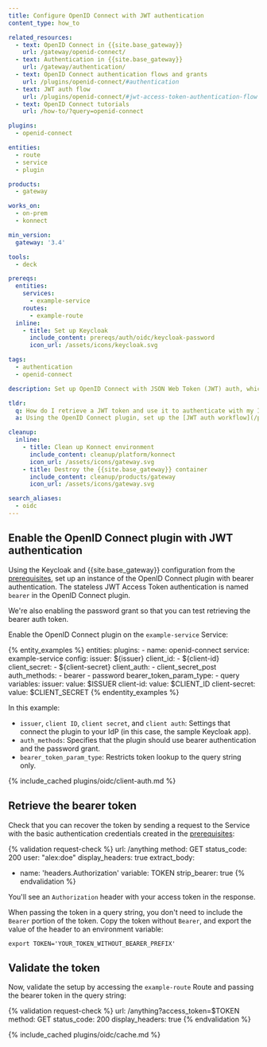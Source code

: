 ```yaml
---
title: Configure OpenID Connect with JWT authentication
content_type: how_to

related_resources:
  - text: OpenID Connect in {{site.base_gateway}}
    url: /gateway/openid-connect/
  - text: Authentication in {{site.base_gateway}}
    url: /gateway/authentication/
  - text: OpenID Connect authentication flows and grants
    url: /plugins/openid-connect/#authentication
  - text: JWT auth flow
    url: /plugins/openid-connect/#jwt-access-token-authentication-flow
  - text: OpenID Connect tutorials
    url: /how-to/?query=openid-connect

plugins:
  - openid-connect

entities:
  - route
  - service
  - plugin

products:
  - gateway

works_on:
  - on-prem
  - konnect

min_version:
  gateway: '3.4'

tools:
  - deck

prereqs:
  entities:
    services:
      - example-service
    routes:
      - example-route
  inline:
    - title: Set up Keycloak
      include_content: prereqs/auth/oidc/keycloak-password
      icon_url: /assets/icons/keycloak.svg

tags:
  - authentication
  - openid-connect

description: Set up OpenID Connect with JSON Web Token (JWT) auth, which uses a bearer token for authentication with the IdP.

tldr:
  q: How do I retrieve a JWT token and use it to authenticate with my IdP?
  a: Using the OpenID Connect plugin, set up the [JWT auth workflow](/plugins/openid-connect/#jwt-access-token-authentication-flow) to connect to an identity provider (IdP) and use the validated token to access the upstream service.

cleanup:
  inline:
    - title: Clean up Konnect environment
      include_content: cleanup/platform/konnect
      icon_url: /assets/icons/gateway.svg
    - title: Destroy the {{site.base_gateway}} container
      include_content: cleanup/products/gateway
      icon_url: /assets/icons/gateway.svg

search_aliases:
  - oidc
---
```


## Enable the OpenID Connect plugin with JWT authentication

Using the Keycloak and {{site.base_gateway}} configuration from the [prerequisites](#prerequisites), 
set up an instance of the OpenID Connect plugin with bearer authentication. The stateless JWT Access Token authentication is named `bearer` in the OpenID Connect plugin.

We're also enabling the password grant so that you can test retrieving the bearer auth token. 

Enable the OpenID Connect plugin on the `example-service` Service:

{% entity_examples %}
entities:
  plugins:
    - name: openid-connect
      service: example-service
      config:
        issuer: ${issuer}
        client_id:
        - ${client-id}
        client_secret:
        - ${client-secret}
        client_auth:
        - client_secret_post
        auth_methods:
        - bearer
        - password
        bearer_token_param_type:
        - query
variables:
  issuer:
    value: $ISSUER
  client-id:
    value: $CLIENT_ID
  client-secret:
    value: $CLIENT_SECRET
{% endentity_examples %}

In this example:
* `issuer`, `client ID`, `client secret`, and `client auth`: Settings that connect the plugin to your IdP (in this case, the sample Keycloak app).
* `auth_methods`: Specifies that the plugin should use bearer authentication and the password grant.
* `bearer_token_param_type`: Restricts token lookup to the query string only.

{% include_cached plugins/oidc/client-auth.md %}

## Retrieve the bearer token

Check that you can recover the token by sending a request to the Service with the basic authentication credentials created in the [prerequisites](#prerequisites):

<!-- vale off -->
{% validation request-check %}
url: /anything
method: GET
status_code: 200
user: "alex:doe"
display_headers: true
extract_body:
  - name: 'headers.Authorization'
    variable: TOKEN
    strip_bearer: true
{% endvalidation %}
<!-- vale on -->


You'll see an `Authorization` header with your access token in the response.

When passing the token in a query string, you don't need to include the `Bearer` portion of the token.
Copy the token without `Bearer`, and export the value of the header to an environment variable:

```
export TOKEN='YOUR_TOKEN_WITHOUT_BEARER_PREFIX'
```

## Validate the token

Now, validate the setup by accessing the `example-route` Route and passing the bearer token in the query string:

<!-- vale off -->
{% validation request-check %}
url: /anything?access_token=$TOKEN
method: GET
status_code: 200
display_headers: true
{% endvalidation %}
<!-- vale on -->

{% include_cached plugins/oidc/cache.md %}
